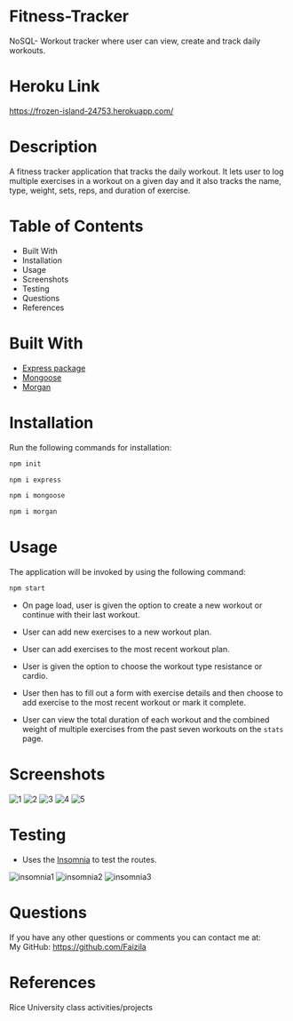 # Fitness-Tracker

NoSQL- Workout tracker where user can view, create and track daily workouts.

# Heroku Link

https://frozen-island-24753.herokuapp.com/

# Description

A fitness tracker application that tracks the daily workout. It lets user to log multiple exercises in a workout on a given day and it also tracks the name, type, weight, sets, reps, and duration of exercise.

# Table of Contents

* Built With
* Installation
* Usage
* Screenshots
* Testing
* Questions
* References

# Built With

* [Express package](https://www.npmjs.com/package/express)
* [Mongoose](https://www.npmjs.com/package/mongoose)
* [Morgan](https://www.npmjs.com/package/morgan)  

# Installation

Run the following commands for installation:

```bash
npm init
```

```bash
npm i express
```

```bash
npm i mongoose
```

```bash
npm i morgan
```

# Usage

The application will be invoked by using the following command:

```bash
npm start
```
* On page load, user is given the option to create a new workout or continue with their last workout.

* User can add new exercises to a new workout plan.

* User can add exercises to the most recent workout plan.

* User is given the option to choose the workout type resistance or cardio.

* User then has to fill out a form with exercise details and then choose to add exercise to the most recent workout or mark it complete.

* User can view the total duration of each workout and the combined weight of multiple exercises from the past seven workouts on the `stats` page.

# Screenshots

![1](https://user-images.githubusercontent.com/78191579/141654390-13c061a4-72bc-459a-9a22-5338a50d7e65.JPG)
![2](https://user-images.githubusercontent.com/78191579/141654393-9c4033e2-63d3-4094-8592-48e955b1f60d.JPG)
![3](https://user-images.githubusercontent.com/78191579/141654396-0564c3bf-8dbd-42fc-850b-cdaa14868534.JPG)
![4](https://user-images.githubusercontent.com/78191579/141807987-075ac92d-7efa-41cd-9333-07d0b34f4a81.JPG)
![5](https://user-images.githubusercontent.com/78191579/141813399-4184eef7-9306-43cd-9204-dc3224daff0a.JPG)

# Testing

* Uses the [Insomnia](https://insomnia.rest/download) to test the routes.

![insomnia1](https://user-images.githubusercontent.com/78191579/141654231-6fb99da0-35b6-49a7-8e53-5b1064d160ba.JPG)
![insomnia2](https://user-images.githubusercontent.com/78191579/141654234-802c6c04-2219-4af1-b408-15b5727b8e34.JPG)
![insomnia3](https://user-images.githubusercontent.com/78191579/141803324-eb969fd4-24bb-4bc8-b208-5341f286c98d.JPG)

# Questions

If you have any other questions or comments you can contact me at:
   <br>
   My GitHub: https://github.com/Faizila

# References

Rice University class activities/projects

